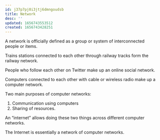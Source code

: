 ```yaml
---
id: j37p7pj0i3jtj6dmngoudsb
title: Network
desc: ''
updated: 1656743553512
created: 1656743428251
---
```


A network is officially defined as a group or system of interconnected people or items.

Trains stations connected to each other through railway tracks form the railway network.

People who follow each other on Twitter make up an online social network.

Computers connected to each other with cable or wireless radio make up a computer network.

Two main purposes of computer networks:

1. Communication using computers
2. Sharing of resources.

An “internet” allows doing these two things across different computer networks.

The Internet is essentially a network of computer networks.

